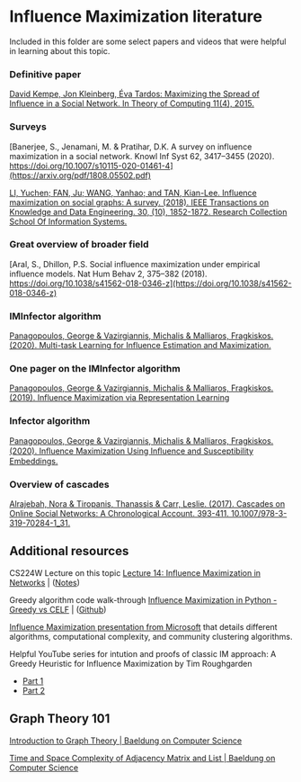 

#  Influence Maximization literature

Included in this folder are some select papers and videos that were helpful in learning about this topic. 


### Definitive paper

[David Kempe, Jon Kleinberg, Éva Tardos: Maximizing the Spread of Influence in a Social Network. In Theory of Computing 11(4), 2015.](https://theoryofcomputing.org/articles/v011a004/)

### Surveys

[Banerjee, S., Jenamani, M. & Pratihar, D.K. A survey on influence maximization in a social network. Knowl Inf Syst 62, 3417–3455 (2020). https://doi.org/10.1007/s10115-020-01461-4](https://arxiv.org/pdf/1808.05502.pdf)

[LI, Yuchen; FAN, Ju; WANG, Yanhao; and TAN, Kian-Lee. Influence maximization on social graphs: A survey. (2018). IEEE Transactions on Knowledge and Data Engineering. 30, (10), 1852-1872. Research Collection School Of Information Systems.](https://ink.library.smu.edu.sg/cgi/viewcontent.cgi?article=4983&context=sis_research)

### Great overview of broader field

[Aral, S., Dhillon, P.S. Social influence maximization under empirical influence models. Nat Hum Behav 2, 375–382 (2018). https://doi.org/10.1038/s41562-018-0346-z](https://doi.org/10.1038/s41562-018-0346-z)

### **IMInfector algorithm** 

[Panagopoulos, George & Vazirgiannis, Michalis & Malliaros, Fragkiskos. (2020). Multi-task Learning for Influence Estimation and Maximization.](https://arxiv.org/abs/1904.08804)

### One pager on the **IMInfector algorithm**

[Panagopoulos, George & Vazirgiannis, Michalis & Malliaros, Fragkiskos. (2019). Influence Maximization via Representation Learning](https://www.researchgate.net/publication/332522558_Influence_Maximization_via_Representation_Learning)

### **Infector** algorithm

[Panagopoulos, George & Vazirgiannis, Michalis & Malliaros, Fragkiskos. (2020). Inﬂuence Maximization Using Inﬂuence and Susceptibility Embeddings.](https://ojs.aaai.org/index.php/ICWSM/article/view/7319)

### Overview of cascades

[Alrajebah, Nora & Tiropanis, Thanassis & Carr, Leslie. (2017). Cascades on Online Social Networks: A Chronological Account. 393-411. 10.1007/978-3-319-70284-1_31.](https://www.researchgate.net/publication/320759941_Cascades_on_Online_Social_Networks_A_Chronological_Account)

## Additional resources

CS224W Lecture on this topic
[Lecture 14:  Influence Maximization in Networks](https://www.youtube.com/watch?v=hstYPmdW8PU) | ([Notes](https://wandb.ai/syllogismos/machine-learning-with-graphs/reports/14-Influence-Maximization-in-Networks--VmlldzozODUxMzA))

Greedy algorithm code walk-through
[Influence Maximization in Python - Greedy vs CELF](https://hautahi.com/im_greedycelf) | ([Github](https://github.com/hautahi/IM_GreedyCELF))

[Influence Maximization presentation from Microsoft](https://www.microsoft.com/en-us/research/wp-content/uploads/2016/07/kdd12-tutorial-inf-part-iii.pdf) that details different algorithms, computational complexity, and community clustering algorithms.

Helpful YouTube series for intution and proofs of classic IM approach: A Greedy Heuristic for Influence Maximization by Tim Roughgarden
- [Part 1](https://www.youtube.com/watch?v=GqKbx3LCQqE)
- [Part 2](https://www.youtube.com/watch?v=_1-Vv5Vid9Q)

## Graph Theory 101

[Introduction to Graph Theory | Baeldung on Computer Science](https://www.baeldung.com/cs/graph-theory-intro)

[Time and Space Complexity of Adjacency Matrix and List | Baeldung on Computer Science](https://www.baeldung.com/cs/adjacency-matrix-list-complexity)



